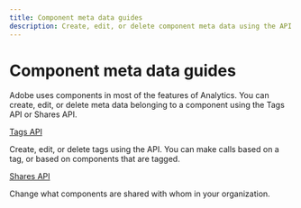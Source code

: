 ```yaml
---
title: Component meta data guides
description: Create, edit, or delete component meta data using the API.
---
```


# Component meta data guides

Adobe uses components in most of the features of Analytics. You can create, edit, or delete meta data belonging to a component using the Tags API or Shares API.

<DiscoverBlock slots="link, text"/>

[Tags API](tags/index.md)

Create, edit, or delete tags using the API. You can make calls based on a tag, or based on components that are tagged.

<DiscoverBlock slots="link, text"/>

[Shares API](shares/index.md)

Change what components are shared with whom in your organization.
